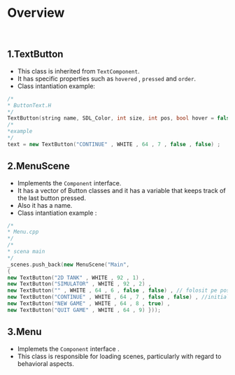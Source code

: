 # Overview

</br>

## 1.TextButton 
- This class is inherited from `TextComponent`. 
- It has specific properties such as `hovered` , `pressed` and `order`.
- Class intantiation example: 
```cpp
/*
* ButtonText.H
*/
TextButton(string name, SDL_Color, int size, int pos, bool hover = false,  int active = true); 
/*
*example
*/
text = new TextButton("CONTINUE" , WHITE , 64 , 7 , false , false) ;
```

## 2.MenuScene
- Implements the `Component` interface.
- It has a vector of Button classes and it has a variable that keeps track of the last button pressed.
- Also it has a name.
- Class intantiation example : 
```cpp
/*
* Menu.cpp
*/
/*
* scena main
*/
_scenes.push_back(new MenuScene("Main",
{
new TextButton("2D TANK" , WHITE , 92 , 1) , 
new TextButton("SIMULATOR" , WHITE , 92 , 2) ,
new TextButton("" , WHITE , 64 , 6 , false , false) , // folosit pe poste de delimitare dintre butoane si titlu
new TextButton("CONTINUE" , WHITE , 64 , 7 , false , false) , //initial dezactivat
new TextButton("NEW GAME" , WHITE , 64 , 8 , true) ,
new TextButton("QUIT GAME" , WHITE , 64 , 9) }));
```

## 3.Menu
- Implemets the `Component` interface .
- This class is responsible for loading scenes, particularly with regard to behavioral aspects.
